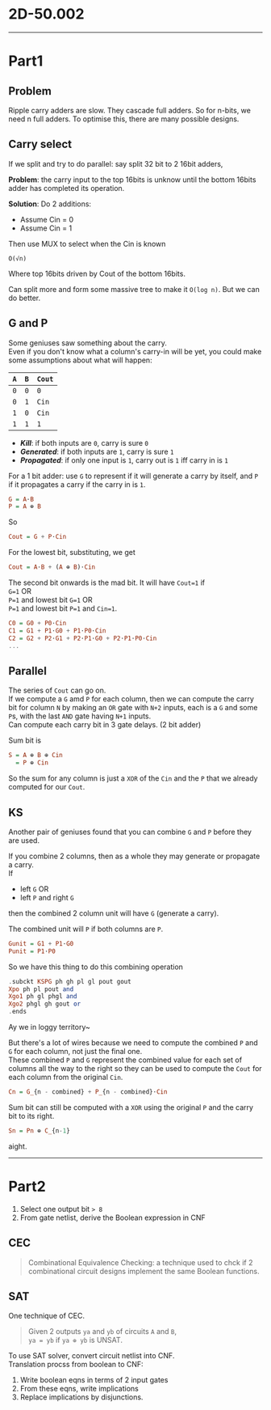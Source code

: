 # 2D-50.002

---

# Part1

## Problem

Ripple carry adders are slow.
They cascade full adders.
So for n-bits, we need n full adders.
To optimise this, there are many possible designs.

## Carry select

If we split and try to do parallel: say split 32 bit to 2 16bit adders,

**Problem**: the carry input to the top 16bits is unknow until the bottom 16bits adder has completed its operation.

**Solution**:
Do 2 additions:

- Assume Cin = 0
- Assume Cin = 1

Then use MUX to select when the Cin is known

`O(√n)`

Where top 16bits driven by Cout of the bottom 16bits.

Can split more and form some massive tree to make it `O(log n)`.
But we can do better.

## G and P

Some geniuses saw something about the carry.\
Even if you don't know what a column's carry-in will be yet, you could make some assumptions about what will happen:

| `A` | `B` | `Cout` |
| --- | --- | ------ |
| `0` | `0` | `0`    |
| `0` | `1` | `Cin`  |
| `1` | `0` | `Cin`  |
| `1` | `1` | `1`    |

- **_Kill_**: if both inputs are `0`, carry is sure `0`
- **_Generated_**: if both inputs are `1`, carry is sure `1`
- **_Propagated_**: if only one input is `1`, carry out is `1` iff carry in is `1`

For a 1 bit adder: use `G` to represent if it will generate a carry by itself, and `P` if it propagates a carry if the carry in is `1`.

```haskell
G = A⋅B
P = A ⊕ B
```

So

```haskell
Cout = G + P⋅Cin
```

For the lowest bit, substituting, we get

```haskell
Cout = A⋅B + (A ⊕ B)⋅Cin
```

The second bit onwards is the mad bit.
It will have `Cout=1` if \
`G=1` OR \
`P=1` and lowest bit `G=1` OR\
`P=1` and lowest bit `P=1` and `Cin=1`.

```haskell
C0 = G0 + P0⋅Cin
C1 = G1 + P1⋅G0 + P1⋅P0⋅Cin
C2 = G2 + P2⋅G1 + P2⋅P1⋅G0 + P2⋅P1⋅P0⋅Cin
...
```

## Parallel

The series of `Cout` can go on.\
If we compute a `G` amd `P` for each column, then we can compute the carry bit for column `N` by making an `OR` gate with `N+2` inputs, each is a `G` and some `P`s, with the last `AND` gate having `N+1` inputs.\
Can compute each carry bit in 3 gate delays. (2 bit adder)

Sum bit is

```haskell
S = A ⊕ B ⊕ Cin
  = P ⊕ Cin
```

So the sum for any column is just a `XOR` of the `Cin` and the `P` that we already computed for our `Cout`.

## KS

Another pair of geniuses found that you can combine `G` and `P` before they are used.

If you combine 2 columns, then as a whole they may generate or propagate a carry.\
If

- left `G` OR
- left `P` and right `G`

then the combined 2 column unit will have `G` (generate a carry).

The combined unit will `P` if both columns are `P`.

```haskell
Gunit = G1 + P1⋅G0
Punit = P1⋅P0
```

So we have this thing to do this combining operation

```haskell
.subckt KSPG ph gh pl gl pout gout
Xpo ph pl pout and
Xgo1 ph gl phgl and
Xgo2 phgl gh gout or
.ends
```

Ay we in loggy territory~

But there's a lot of wires because we need to compute the combined `P` and `G` for each column, not just the final one.\
These combined `P` and `G` represent the combined value for each set of columns all the way to the right so they can be used to compute the `Cout` for each column from the original `Cin`.

```haskell
Cn = G_{n - combined} + P_{n - combined}⋅Cin
```

Sum bit can still be computed with a `XOR` using the original `P` and the carry bit to its right.

```haskell
Sn = Pn ⊕ C_{n-1}
```

aight.

---

# Part2

1. Select one output bit `> 8`
2. From gate netlist, derive the Boolean expression in CNF

## CEC

> Combinational Equivalence Checking: a technique used to chck if 2 combinational circuit designs implement the same Boolean functions.

## SAT

One technique of CEC.

> Given 2 outputs `ya` and `yb` of circuits `A` and `B`,\
> `ya = yb` if `ya ⊕ yb` is UNSAT.

To use SAT solver, convert circuit netlist into CNF.\
Translation procss from boolean to CNF:

1. Write boolean eqns in terms of 2 input gates
2. From these eqns, write implications
3. Replace implications by disjunctions.
